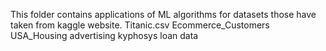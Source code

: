 This folder contains applications of ML algorithms for datasets those have taken from kaggle website.
Titanic.csv
Ecommerce_Customers
USA_Housing
advertising
kyphosys
loan data

